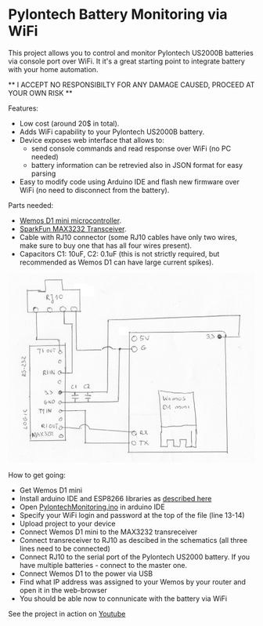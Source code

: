 # Pylontech Battery Monitoring via WiFi

This project allows you to control and monitor Pylontech US2000B batteries via console port over WiFi.
It it's a great starting point to integrate battery with your home automation.

** I ACCEPT NO RESPONSIBILTY FOR ANY DAMAGE CAUSED, PROCEED AT YOUR OWN RISK **

Features:
- Low cost (around 20$ in total).
- Adds WiFi capability to your Pylontech US2000B battery.
- Device exposes web interface that allows to:
    * send console commands and read response over WiFi (no PC needed)
    * battery information can be retrevied also in JSON format for easy parsing
- Easy to modify code using Arduino IDE and flash new firmware over WiFi (no need to disconnect from the battery).

Parts needed:
- [Wemos D1 mini microcontroller](https://www.amazon.co.uk/Makerfire-NodeMcu-Development-ESP8266-Compatible/dp/B071S8MWTY/).
- [SparkFun MAX3232 Transceiver](https://www.sparkfun.com/products/11189).
- Cable with RJ10 connector (some RJ10 cables have only two wires, make sure to buy one that has all four wires present).
- Capacitors C1: 10uF, C2: 0.1uF (this is not strictly required, but recommended as Wemos D1 can have large current spikes).

![Schematics](Schemetics.png)

How to get going:
- Get Wemos D1 mini
- Install arduino IDE and ESP8266 libraries as [described here](https://averagemaker.com/2018/03/wemos-d1-mini-setup.html)
- Open [PylontechMonitoring.ino](PylontechMonitoring.ino) in arduino IDE
- Specify your WiFi login and password at the top of the file (line 13-14)
- Upload project to your device
- Connect Wemos D1 mini to the MAX3232 transreceiver
- Connect transreceiver to RJ10 as descibed in the schematics (all three lines need to be connected)
- Connect RJ10 to the serial port of the Pylontech US2000 battery. If you have multiple batteries - connect to the master one.
- Connect Wemos D1 to the power via USB
- Find what IP address was assigned to your Wemos by your router and open it in the web-browser
- You should be able now to connunicate with the battery via WiFi

See the project in action on [Youtube](https://youtu.be/7VyQjKU3MsU)
